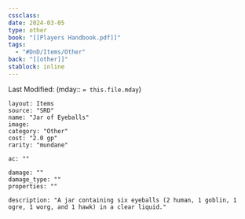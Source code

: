 ```yaml
---
cssclass: 
date: 2024-03-05
type: other
book: "[[Players Handbook.pdf]]"
tags:
  - "#DnD/Items/Other"
back: "[[other]]"
stablock: inline
---
```

Last Modified: (mday:: `= this.file.mday`)


```statblock
layout: Items
source: "SRD"
name: "Jar of Eyeballs"
image: 
category: "Other"
cost: "2.0 gp"
rarity: "mundane"

ac: ""

damage: ""
damage_type: ""
properties: ""

description: "A jar containing six eyeballs (2 human, 1 goblin, 1 ogre, 1 worg, and 1 hawk) in a clear liquid."
```